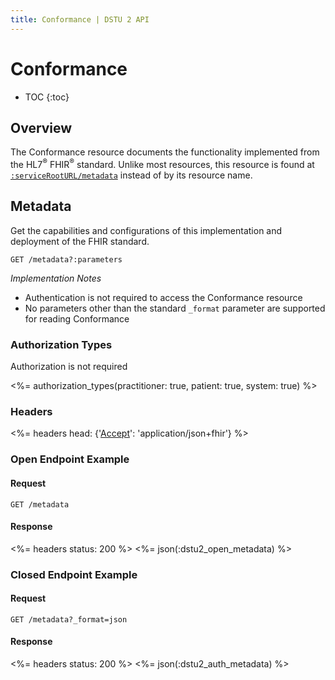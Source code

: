 ```yaml
---
title: Conformance | DSTU 2 API
---
```


# Conformance

* TOC
{:toc}

## Overview

The Conformance resource documents the functionality implemented from the HL7<sup>®</sup> FHIR<sup>®</sup> standard. Unlike most resources,
this resource is found at [`:serviceRootURL/metadata`] instead of by its resource name.

## Metadata

Get the capabilities and configurations of this implementation and deployment of the FHIR standard.

    GET /metadata?:parameters
    
_Implementation Notes_

* Authentication is not required to access the Conformance resource
* No parameters other than the standard `_format` parameter are supported for reading Conformance

### Authorization Types

Authorization is not required

<%= authorization_types(practitioner: true, patient: true, system: true) %>

### Headers

<%= headers head: {'<a href="../#media-types">Accept</a>': 'application/json+fhir'} %>

### Open Endpoint Example

#### Request

    GET /metadata

#### Response

<%= headers status: 200 %>
<%= json(:dstu2_open_metadata) %>

### Closed Endpoint Example

#### Request

    GET /metadata?_format=json

#### Response

<%= headers status: 200 %>
<%= json(:dstu2_auth_metadata) %>

[`:serviceRootURL/metadata`]: ../#service-root-url